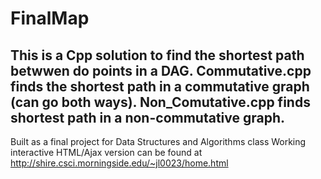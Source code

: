 # FinalMap

This is a Cpp solution to find the shortest path betwwen do points in a DAG.
Commutative.cpp finds the shortest path in a commutative graph (can go both ways).
Non_Comutative.cpp finds shortest path in a non-commutative graph.
--
Built as a final project for Data Structures and Algorithms class
Working interactive HTML/Ajax version can be found at http://shire.csci.morningside.edu/~jl0023/home.html
